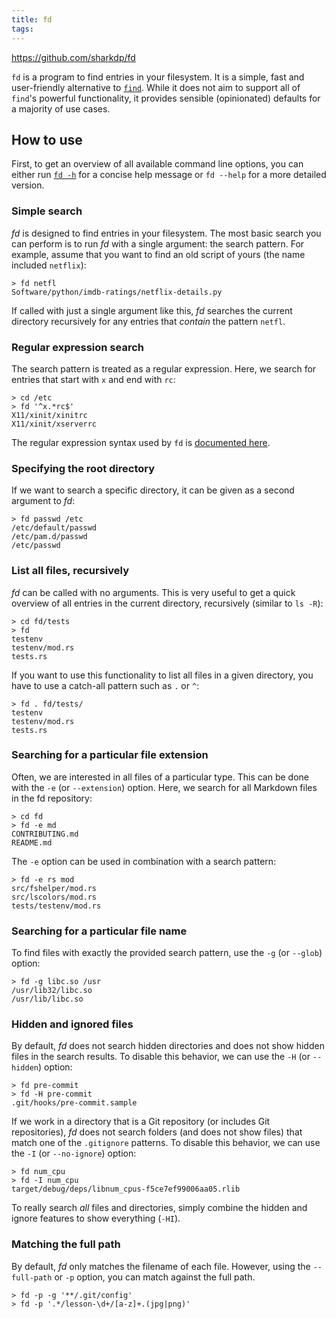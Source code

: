 ```yaml
---
title: fd
tags:
---
```




https://github.com/sharkdp/fd

<!--more-->

`fd` is a program to find entries in your filesystem. It is a simple, fast and user-friendly alternative to [`find`](https://www.gnu.org/software/findutils/). While it does not aim to support all of `find`'s powerful functionality, it provides sensible (opinionated) defaults for a majority of use cases.



## How to use

First, to get an overview of all available command line options, you can either run [`fd -h`](https://github.com/sharkdp/fd#command-line-options) for a concise help message or `fd --help` for a more detailed version.

### Simple search

*fd* is designed to find entries in your filesystem. The most basic search you can perform is to run *fd* with a single argument: the search pattern. For example, assume that you want to find an old script of yours (the name included `netflix`):

```
> fd netfl
Software/python/imdb-ratings/netflix-details.py
```

If called with just a single argument like this, *fd* searches the current directory recursively for any entries that *contain* the pattern `netfl`.

### Regular expression search

The search pattern is treated as a regular expression. Here, we search for entries that start with `x` and end with `rc`:

```
> cd /etc
> fd '^x.*rc$'
X11/xinit/xinitrc
X11/xinit/xserverrc
```

The regular expression syntax used by `fd` is [documented here](https://docs.rs/regex/1.0.0/regex/#syntax).

### Specifying the root directory

If we want to search a specific directory, it can be given as a second argument to *fd*:

```
> fd passwd /etc
/etc/default/passwd
/etc/pam.d/passwd
/etc/passwd
```

### List all files, recursively

*fd* can be called with no arguments. This is very useful to get a quick overview of all entries in the current directory, recursively (similar to `ls -R`):

```
> cd fd/tests
> fd
testenv
testenv/mod.rs
tests.rs
```

If you want to use this functionality to list all files in a given directory, you have to use a catch-all pattern such as `.` or `^`:

```
> fd . fd/tests/
testenv
testenv/mod.rs
tests.rs
```

### Searching for a particular file extension

Often, we are interested in all files of a particular type. This can be done with the `-e` (or `--extension`) option. Here, we search for all Markdown files in the fd repository:

```
> cd fd
> fd -e md
CONTRIBUTING.md
README.md
```

The `-e` option can be used in combination with a search pattern:

```
> fd -e rs mod
src/fshelper/mod.rs
src/lscolors/mod.rs
tests/testenv/mod.rs
```

### Searching for a particular file name

To find files with exactly the provided search pattern, use the `-g` (or `--glob`) option:

```
> fd -g libc.so /usr
/usr/lib32/libc.so
/usr/lib/libc.so
```

### Hidden and ignored files

By default, *fd* does not search hidden directories and does not show hidden files in the search results. To disable this behavior, we can use the `-H` (or `--hidden`) option:

```
> fd pre-commit
> fd -H pre-commit
.git/hooks/pre-commit.sample
```

If we work in a directory that is a Git repository (or includes Git repositories), *fd* does not search folders (and does not show files) that match one of the `.gitignore` patterns. To disable this behavior, we can use the `-I` (or `--no-ignore`) option:

```
> fd num_cpu
> fd -I num_cpu
target/debug/deps/libnum_cpus-f5ce7ef99006aa05.rlib
```

To really search *all* files and directories, simply combine the hidden and ignore features to show everything (`-HI`).

### Matching the full path

By default, *fd* only matches the filename of each file. However, using the `--full-path` or `-p` option, you can match against the full path.

```
> fd -p -g '**/.git/config'
> fd -p '.*/lesson-\d+/[a-z]+.(jpg|png)'
```
